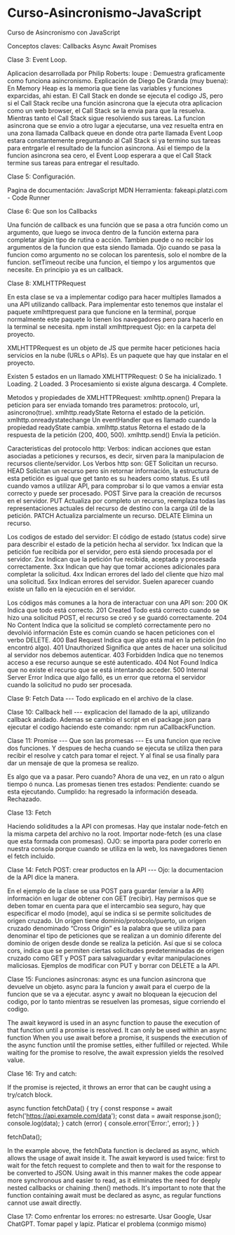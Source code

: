 # Curso-Asincronismo-JavaScript
Curso de Asincronismo con JavaScript

Conceptos claves: 
Callbacks Async Await Promises

Clase 3: Event Loop.

Aplicacion desarrollada por Philip Roberts: loupe : Demuestra graficamente como funciona asincronismo.
Explicación de Diego De Granda (muy buena): En Memory Heap es la memoria que tiene las variables y funciones exparcidas, ahi estan. El Call Stack en donde se ejecuta el codigo JS, pero si el Call Stack recibe una función asincrona que la ejecuta otra aplicacion como un web browser, el Call Stack se la envia para que la resuelva. Mientras tanto el Call Stack sigue resolviendo sus tareas. La funcion asincrona que se envio a otro lugar a ejecutarse, una vez resuelta entra en una zona llamada Callback queue en donde otra parte llamada Event Loop estara constantemente preguntando al Call Stack si ya termino sus tareas para entrgarle el resultado de la funcion asincrona. Asi el tiempo de la funcion asincrona sea cero, el Event Loop esperara a que el Call Stack termine sus tareas para entregar el resultado.


Clase 5: Configuración.

Pagina de documentación: JavaScript MDN
Herramienta: fakeapi.platzi.com  - Code Runner

Clase 6: Que son los Callbacks

Una función de callback es una función que se pasa a otra función como un argumento, que luego se invoca dentro de la función externa para completar algún tipo de rutina o acción.
Tambien puede o no recibir los argumentos de la funcion que esta siendo llamada. Ojo cuando se pasa la funcion como argumento no se colocan los parentesis, solo el nombre de la funcion.
setTimeout recibe una funcion, el tiempo y los argumentos que necesite. En principio ya es un callback.

Clase 8: XMLHTTPRequest

En esta clase se va a implementar codigo para hacer multiples llamados a una API utilizando callback.
Para implementar esto tenemos que instalar el paquete xmlhttprequest para que funcione en la terminal, porque normalmente este paquete lo tienen los navegadores pero para hacerlo en la terminal se necesita.
npm install xmlhttprequest          Ojo: en la carpeta del proyecto.

XMLHTTPRequest es un objeto de JS que permite hacer peticiones hacia servicios en la nube (URLs o APIs). Es un paquete que hay que instalar en el proyecto.

Existen 5 estados en un llamado XMLHTTPRequest:
    0   Se ha inicializado.
    1   Loading.
    2   Loaded.
    3   Procesamiento si existe alguna descarga.
    4   Complete.

Metodos y propiedades de XMLHTTPRequest:
    xmlhttp.opnen()             Prepara la peticion para ser enviada tomando tres parametros: protocolo, url, asincrono(true).
    xmlhttp.readyState          Retorna el estado de la petición.
    xmlhttp.onreadystatechange  Un eventHandler que es llamado cuando la propiedad readyState cambia.
    xmlhttp.status              Retorna el estado de la respuesta de la petición (200, 400, 500).
    xmlhttp.send()              Envía la petición.

Caracteristicas del protocolo http:
Verbos: indican acciones que estan asociadas a peticiones y recursos, es decir, sirven para la manipulacion de recursos cliente/servidor. Los Verbos http son:
    GET         Solicitan un recurso.
    HEAD        Solicitan un recurso pero sin retornar información, la estructura de esta petición es igual que get tanto es su headers como status. Es util cuando vamos a utilizar API, para comprobar si lo que vamos a enviar esta correcto y puede ser procesado.
    POST        Sirve para la creación de recursos en el servidor.
    PUT         Actualiza por completo un recurso, reemplaza todas las representaciones actuales del recurso de destino con la carga útil de la petición.
    PATCH       Actualiza parcialmente un recurso.
    DELATE      Elimina un recurso.

Los codigos de estado del servidor:
El código de estado (status code) sirve para describir el estado de la petición hecha al servidor.
    1xx     Indican que la petición fue recibida por el servidor, pero está siendo procesada por el servidor.
    2xx     Indican que la petición fue recibida, aceptada y procesada correctamente.
    3xx     Indican que hay que tomar acciones adicionales para completar la solicitud.
    4xx     Indican errores del lado del cliente que hizo mal una solicitud.
    5xx     Indican errores del servidor. Suelen aparecer cuando existe un fallo en la ejecución en el servidor.

Los códigos más comunes a la hora de interactuar con una API son:
    200     OK                      Indica que todo está correcto.
    201     Created                 Todo está correcto cuando se hizo una solicitud POST, el recurso se creó y se guardó correctamente.
    204     No Content              Indica que la solicitud se completó correctamente pero no devolvió información Este es común cuando se hacen peticiones con el verbo DELETE.
    400     Bad Request             Indica que algo está mal en la petición (no encontró algo).
    401     Unauthorized            Significa que antes de hacer una solicitud al servidor nos debemos autenticar.
    403     Forbidden               Indica que no tenemos acceso a ese recurso aunque se esté autenticado.
    404     Not Found               Indica que no existe el recurso que se está intentando acceder.
    500     Internal Server Error   Indica que algo falló, es un error que retorna el servidor cuando la solicitud no pudo ser procesada.


Clase 9: Fetch Data --- Todo explicado en el archivo de la clase.

Clase 10: Callback hell --- explicacion del llamado de la api, utilizando callback anidado. Ademas se cambio el script en el package.json para ejecutar el codigo haciendo este comando: npm run aCallbackFunction.

Clase 11: Promise --- Que son las promesas --- Es una funcion que recive dos funciones. Y despues de hecha cuando se ejecuta se utiliza then para recibir el resolve y catch para tomar el reject. Y al final se usa finally para dar un mensaje de que la promesa se realizo.

Es algo que va a pasar. Pero cuando? Ahora de una vez, en un rato o algun tiempo ó nunca.
Las promesas tienen tres estados: Pendiente: cuando se esta ejecutando. Cumplido: ha regresado la información deseada. Rechazado.


Clase 13:   Fetch

Haciendo soliditudes a la API con promesas. Hay que instalar node-fetch en la misma carpeta del archivo no la root. Importar node-fetch (es una clase que esta formada con promesas).
OJO: se importa para poder correrlo en nuestra consola porque cuando se utiliza en la web, los navegadores tienen el fetch incluido.


Clase 14: Fetch POST: crear productos en la API --- Ojo: la documentacion de la API dice la manera.

En el ejemplo de la clase se usa POST para guardar (enviar a la API) información en lugar de obtener con GET (recibir).
Hay permisos que se deben tomar en cuenta para que el intercambio sea seguro, hay que especificar el modo (mode), aquí se indica si se permite solicitudes de origen cruzado.
Un origen tiene dominio/protocolo/puerto, un origen cruzado denominado “Cross Origin” es la palabra que se utiliza para denominar el tipo de peticiones que se realizan a un dominio diferente del dominio de origen desde donde se realiza la petición.
Así que si se coloca cors, indica que se permiten ciertas solicitudes predeterminadas de origen cruzado como GET y POST para salvaguardar y evitar manipulaciones maliciosas.
Ejemplos de modificar con PUT y borrar con DELETE a la API.


Clase 15: Funciones asíncronas:
async es una funcion asincrona que devuelve un objeto.
async para la funcion y await para el cuerpo de la funcion que se va a ejecutar.
async y await no bloquean la ejecucion del codigo, por lo tanto mientras se resuelven las promesas, sigue corriendo el codigo.

The await keyword is used in an async function to pause the execution of that function until a promise is resolved. It can only be used within an async function
When you use await before a promise, it suspends the execution of the async function until the promise settles, either fulfilled or rejected. While waiting for the promise to resolve, the await expression yields the resolved value. 

Clase 16: Try and catch:

If the promise is rejected, it throws an error that can be caught using a try/catch block.

async function fetchData() {
  try {
    const response = await fetch('https://api.example.com/data');
    const data = await response.json();
    console.log(data);
  } catch (error) {
    console.error('Error:', error);
  }
}

fetchData();

In the example above, the fetchData function is declared as async, which allows the usage of await inside it. The await keyword is used twice: first to wait for the fetch request to complete and then to wait for the response to be converted to JSON.
Using await in this manner makes the code appear more synchronous and easier to read, as it eliminates the need for deeply nested callbacks or chaining .then() methods.
It's important to note that the function containing await must be declared as async, as regular functions cannot use await directly.

Clase 17: Como enfrentar los errores: no estresarte. Usar Google, Usar ChatGPT. Tomar papel y lapiz. Platicar el problema (conmigo mismo)